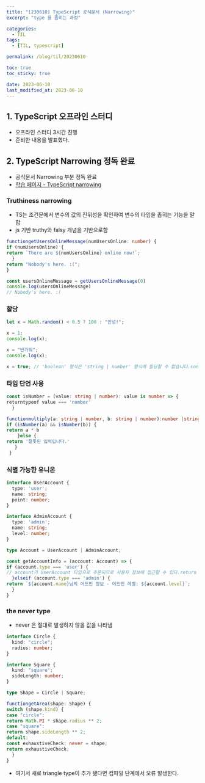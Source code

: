 ```yaml
---
title: "[230610] TypeScript 공식문서 (Narrowing)"
excerpt: "type 을 좁히는 과정"

categories:
  - TIL
tags:
  - [TIL, typescript]

permalink: /blog/til/20230610

toc: true
toc_sticky: true

date: 2023-06-10
last_modified_at: 2023-06-10
---
```


## 1. TypeScript 오프라인 스터디

- 오프라인 스터디 3시간 진행
- 준비한 내용을 발표했다.

## 2. TypeScript Narrowing 정독 완료

- 공식문서 Narrowing 부분 정독 완료
- [학습 페이지 - TypeScript narrowing](https://www.typescriptlang.org/docs/handbook/2/narrowing.html)

### Truthiness narrowing

- TS는 조건문에서 변수의 값의 진위성을 확인하여 변수의 타입을 좁히는 기능을 말함
- js 기반 truthy와 falsy 개념을 기반으로함

```typescript
functiongetUsersOnlineMessage(numUsersOnline: number) {
if (numUsersOnline) {
return `There are ${numUsersOnline} online now!`;
  }
return "Nobody's here. :(";
}

const usersOnlineMessage = getUsersOnlineMessage(0)
console.log(usersOnlineMessage)
// Nobody's here. :(
```

### 할당

```typescript
let x = Math.random() < 0.5 ? 100 : "안녕!";

x = 1;
console.log(x);

x = "반가워";
console.log(x);

x = true; // 'boolean' 형식은 'string | number' 형식에 할당할 수 없습니다.console.log(x)
```

### 타입 단언 사용

```typescript
const isNumber = (value: string | number): value is number => {
returntypeof value === 'number'
  }

functionmultiply(a: string | number, b: string | number):number |string {
if (isNumber(a) && isNumber(b)) {
return a * b
    }else {
return '잘못된 입력입니다.'
   }
 }
```

### 식별 가능한 유니온

```typescript
interface UserAccount {
  type: 'user';
  name: string;
  point: number;
}

interface AdminAccount {
  type: 'admin';
  name: string;
  level: number;
}

type Account = UserAccount | AdminAccount;

const getAccountInfo = (account: Account) => {
if (account.type === 'user') {
// account가 UserAccount 타입으로 추론되므로 사용자 정보에 접근할 수 있다.return `${account.name}님의 사용자 정보 - 누적포인트: ${account.point}점`;
  }elseif (account.type === 'admin') {
return `${account.name}님의 어드민 정보 - 어드민 레벨: ${account.level}`;
  }
}
```

### the never type

- never 은 절대로 발생하지 않을 값을 나타냄

```typescript
interface Circle {
  kind: "circle";
  radius: number;
}

interface Square {
  kind: "square";
  sideLength: number;
}

type Shape = Circle | Square;

functiongetArea(shape: Shape) {
switch (shape.kind) {
case "circle":
return Math.PI * shape.radius ** 2;
case "square":
return shape.sideLength ** 2;
default:
const exhaustiveCheck: never = shape;
return exhaustiveCheck;
  }
}
```

- 여기서 새로 triangle type이 추가 됐다면 컴파일 단계에서 오류 발생한다.

